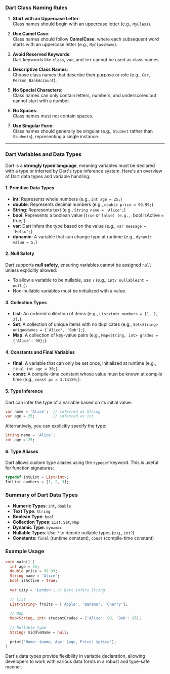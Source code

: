 ### Dart Class Naming Rules

1. **Start with an Uppercase Letter**:  
   Class names should begin with an uppercase letter (e.g., `MyClass`).

2. **Use Camel Case**:  
   Class names should follow **CamelCase**, where each subsequent word starts with an uppercase letter (e.g., `MyClassName`).

3. **Avoid Reserved Keywords**:  
   Dart keywords like `class`, `var`, and `int` cannot be used as class names.

4. **Descriptive Class Names**:  
   Choose class names that describe their purpose or role (e.g., `Car`, `Person`, `BankAccount`).

5. **No Special Characters**:  
   Class names can only contain letters, numbers, and underscores but cannot start with a number.

6. **No Spaces**:  
   Class names must not contain spaces.

7. **Use Singular Form**:  
   Class names should generally be singular (e.g., `Student` rather than `Students`), representing a single instance.

---

### Dart Variables and Data Types

Dart is a **strongly typed language**, meaning variables must be declared with a type or inferred by Dart's type inference system. Here's an overview of Dart data types and variable handling:

#### 1. **Primitive Data Types**

- **int**: Represents whole numbers (e.g., `int age = 25;`)
- **double**: Represents decimal numbers (e.g., `double price = 99.99;`)
- **String**: Represents text (e.g., `String name = 'Alice';`)
- **bool**: Represents a boolean value (`true` or `false) (e.g., `bool isActive = true;`)
- **var**: Dart infers the type based on the value (e.g., `var message = 'Hello';`)
- **dynamic**: A variable that can change type at runtime (e.g., `dynamic value = 5;`)

#### 2. **Null Safety**

Dart supports **null safety**, ensuring variables cannot be assigned `null` unless explicitly allowed:

- To allow a variable to be nullable, use `?` (e.g., `int? nullableInt = null;`).
- Non-nullable variables must be initialized with a value.

#### 3. **Collection Types**

- **List**: An ordered collection of items (e.g., `List<int> numbers = [1, 2, 3];`).
- **Set**: A collection of unique items with no duplicates (e.g., `Set<String> uniqueNames = {'Alice', 'Bob'};`).
- **Map**: A collection of key-value pairs (e.g., `Map<String, int> grades = {'Alice': 90};`).

#### 4. **Constants and Final Variables**

- **final**: A variable that can only be set once, initialized at runtime (e.g., `final int age = 30;`).
- **const**: A compile-time constant whose value must be known at compile time (e.g., `const pi = 3.14159;`).

#### 5. **Type Inference**

Dart can infer the type of a variable based on its initial value:

```dart
var name = 'Alice';  // inferred as String
var age = 25;        // inferred as int
```

Alternatively, you can explicitly specify the type:

```dart
String name = 'Alice';
int age = 25;
```

#### 6. **Type Aliases**

Dart allows custom type aliases using the `typedef` keyword. This is useful for function signatures:

```dart
typedef IntList = List<int>;
IntList numbers = [1, 2, 3];
```

### Summary of Dart Data Types

- **Numeric Types**: `int`, `double`
- **Text Type**: `String`
- **Boolean Type**: `bool`
- **Collection Types**: `List`, `Set`, `Map`
- **Dynamic Type**: `dynamic`
- **Nullable Types**: Use `?` to denote nullable types (e.g., `int?`)
- **Constants**: `final` (runtime constant), `const` (compile-time constant)

### Example Usage

```dart
void main() {
  int age = 25;
  double price = 99.99;
  String name = 'Alice';
  bool isActive = true;
  
  var city = 'London'; // Dart infers String
  
  // List
  List<String> fruits = ['Apple', 'Banana', 'Cherry'];
  
  // Map
  Map<String, int> studentGrades = {'Alice': 90, 'Bob': 85};
  
  // Nullable type
  String? middleName = null;
  
  print('Name: $name, Age: $age, Price: $price');
}
```

Dart's data types provide flexibility in variable declaration, allowing developers to work with various data forms in a robust and type-safe manner.
